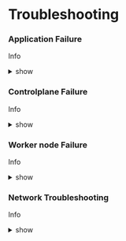 # Troubleshooting

### Application Failure

Info

<details><summary>show</summary>
<p>
  
```bash
k get pods
k describe pod -A
k edit pod -n <namespace.name>
k logs webapp-1

# Check Pod Status
kubectl get pods

# View Pod Logs
kubectl logs <pod-name>

# Check Pod Events
kubectl describe pod <pod-name>

# Check Deployment Status
kubectl get deployments

```

</p>
</details>


### Controlplane Failure

Info

<details><summary>show</summary>
<p>
  
```bash
# Check Control Plane Components
kubectl get componentstatuses

# Check kube-apiserver Logs
journalctl -u kube-apiserver -n 100

# Check etcd Cluster Health
ETCDCTL_API=3 etcdctl member list

# Check kube-controller-manager Logs
journalctl -u kube-controller-manager -n 100

```

</p>
</details>


### Worker node Failure

Info

<details><summary>show</summary>
<p>
  
```bash
# Check Node Status
kubectl get nodes

# Describe Node
kubectl describe node <node-name>

# Check Node Logs
journalctl -u kubelet -n 100

# Check Container Runtime Logs (e.g., Docker)
journalctl -u docker -n 100

```

</p>
</details>

### Network Troubleshooting

Info

<details><summary>show</summary>
<p>
  
```bash
# Check Network Policies
kubectl get networkpolicies --all-namespaces

# Check Pod Network Configuration
kubectl get pods -o wide
kubectl describe pod <pod-name>

# Check Cluster Network Configuration
kubectl cluster-info

# Use `traceroute` and `ping` within Pods
kubectl exec -it <pod-name> -- traceroute <destination>
kubectl exec -it <pod-name> -- ping <destination>

```

</p>
</details>
